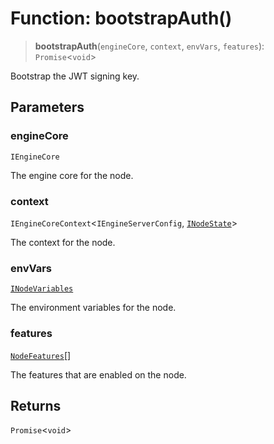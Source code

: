 # Function: bootstrapAuth()

> **bootstrapAuth**(`engineCore`, `context`, `envVars`, `features`): `Promise`\<`void`\>

Bootstrap the JWT signing key.

## Parameters

### engineCore

`IEngineCore`

The engine core for the node.

### context

`IEngineCoreContext`\<`IEngineServerConfig`, [`INodeState`](../interfaces/INodeState.md)\>

The context for the node.

### envVars

[`INodeVariables`](../interfaces/INodeVariables.md)

The environment variables for the node.

### features

[`NodeFeatures`](../type-aliases/NodeFeatures.md)[]

The features that are enabled on the node.

## Returns

`Promise`\<`void`\>
